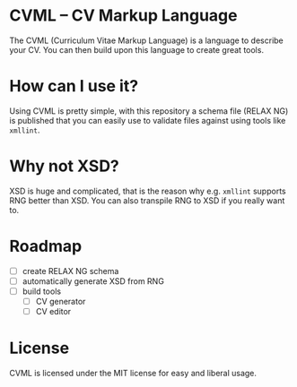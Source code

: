 # CVML – CV Markup Language

The CVML (Curriculum Vitae Markup Language) is a language to describe your CV.
You can then build upon this language to create great tools.

# How can I use it?

Using CVML is pretty simple, with this repository a schema file (RELAX NG) is
published that you can easily use to validate files against using tools like
`xmllint`.

# Why not XSD?

XSD is huge and complicated, that is the reason why e.g. `xmllint` supports RNG
better than XSD.
You can also transpile RNG to XSD if you really want to.

# Roadmap

- [ ] create RELAX NG schema
- [ ] automatically generate XSD from RNG
- [ ] build tools
	- [ ] CV generator
	- [ ] CV editor

# License

CVML is licensed under the MIT license for easy and liberal usage.


